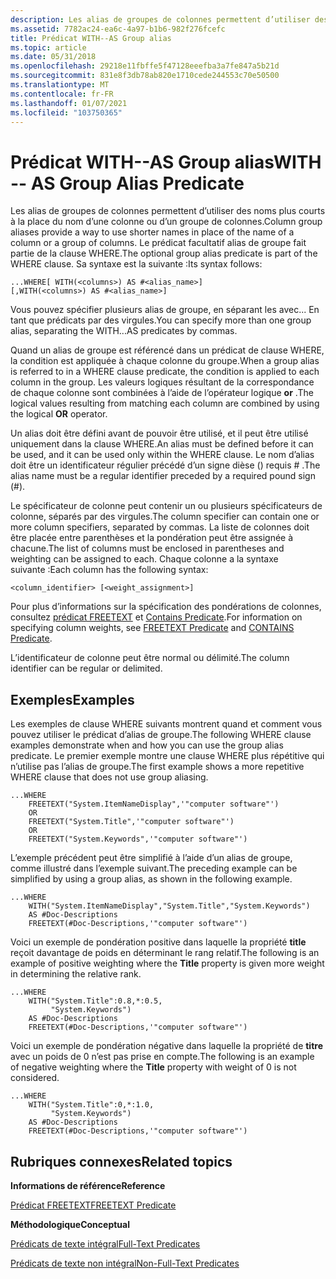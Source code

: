 ```yaml
---
description: Les alias de groupes de colonnes permettent d’utiliser des noms plus courts à la place du nom d’une colonne ou d’un groupe de colonnes. Le prédicat facultatif alias de groupe fait partie de la clause WHERE.
ms.assetid: 7782ac24-ea6c-4a97-b1b6-982f276fcefc
title: Prédicat WITH--AS Group alias
ms.topic: article
ms.date: 05/31/2018
ms.openlocfilehash: 29218e11fbffe5f47128eeefba3a7fe847a5b21d
ms.sourcegitcommit: 831e8f3db78ab820e1710cede244553c70e50500
ms.translationtype: MT
ms.contentlocale: fr-FR
ms.lasthandoff: 01/07/2021
ms.locfileid: "103750365"
---
```

# <a name="with----as-group-alias-predicate"></a><span data-ttu-id="101e2-104">Prédicat WITH--AS Group alias</span><span class="sxs-lookup"><span data-stu-id="101e2-104">WITH -- AS Group Alias Predicate</span></span>

<span data-ttu-id="101e2-105">Les alias de groupes de colonnes permettent d’utiliser des noms plus courts à la place du nom d’une colonne ou d’un groupe de colonnes.</span><span class="sxs-lookup"><span data-stu-id="101e2-105">Column group aliases provide a way to use shorter names in place of the name of a column or a group of columns.</span></span> <span data-ttu-id="101e2-106">Le prédicat facultatif alias de groupe fait partie de la clause WHERE.</span><span class="sxs-lookup"><span data-stu-id="101e2-106">The optional group alias predicate is part of the WHERE clause.</span></span> <span data-ttu-id="101e2-107">Sa syntaxe est la suivante :</span><span class="sxs-lookup"><span data-stu-id="101e2-107">Its syntax follows:</span></span>


```
...WHERE[ WITH(<columns>) AS #<alias_name>]
[,WITH(<columns>) AS #<alias_name>]
```



<span data-ttu-id="101e2-108">Vous pouvez spécifier plusieurs alias de groupe, en séparant les avec... En tant que prédicats par des virgules.</span><span class="sxs-lookup"><span data-stu-id="101e2-108">You can specify more than one group alias, separating the WITH...AS predicates by commas.</span></span>

<span data-ttu-id="101e2-109">Quand un alias de groupe est référencé dans un prédicat de clause WHERE, la condition est appliquée à chaque colonne du groupe.</span><span class="sxs-lookup"><span data-stu-id="101e2-109">When a group alias is referred to in a WHERE clause predicate, the condition is applied to each column in the group.</span></span> <span data-ttu-id="101e2-110">Les valeurs logiques résultant de la correspondance de chaque colonne sont combinées à l’aide de l’opérateur logique **or** .</span><span class="sxs-lookup"><span data-stu-id="101e2-110">The logical values resulting from matching each column are combined by using the logical **OR** operator.</span></span>

<span data-ttu-id="101e2-111">Un alias doit être défini avant de pouvoir être utilisé, et il peut être utilisé uniquement dans la clause WHERE.</span><span class="sxs-lookup"><span data-stu-id="101e2-111">An alias must be defined before it can be used, and it can be used only within the WHERE clause.</span></span> <span data-ttu-id="101e2-112">Le nom d’alias doit être un identificateur régulier précédé d’un signe dièse () requis \# .</span><span class="sxs-lookup"><span data-stu-id="101e2-112">The alias name must be a regular identifier preceded by a required pound sign (\#).</span></span>

<span data-ttu-id="101e2-113">Le spécificateur de colonne peut contenir un ou plusieurs spécificateurs de colonne, séparés par des virgules.</span><span class="sxs-lookup"><span data-stu-id="101e2-113">The column specifier can contain one or more column specifiers, separated by commas.</span></span> <span data-ttu-id="101e2-114">La liste de colonnes doit être placée entre parenthèses et la pondération peut être assignée à chacune.</span><span class="sxs-lookup"><span data-stu-id="101e2-114">The list of columns must be enclosed in parentheses and weighting can be assigned to each.</span></span> <span data-ttu-id="101e2-115">Chaque colonne a la syntaxe suivante :</span><span class="sxs-lookup"><span data-stu-id="101e2-115">Each column has the following syntax:</span></span>


```
<column_identifier> [<weight_assignment>]
```



<span data-ttu-id="101e2-116">Pour plus d’informations sur la spécification des pondérations de colonnes, consultez [prédicat FREETEXT](-search-sql-freetext.md) et [Contains Predicate](-search-sql-contains.md).</span><span class="sxs-lookup"><span data-stu-id="101e2-116">For information on specifying column weights, see [FREETEXT Predicate](-search-sql-freetext.md) and [CONTAINS Predicate](-search-sql-contains.md).</span></span>

<span data-ttu-id="101e2-117">L’identificateur de colonne peut être normal ou délimité.</span><span class="sxs-lookup"><span data-stu-id="101e2-117">The column identifier can be regular or delimited.</span></span>

## <a name="examples"></a><span data-ttu-id="101e2-118">Exemples</span><span class="sxs-lookup"><span data-stu-id="101e2-118">Examples</span></span>

<span data-ttu-id="101e2-119">Les exemples de clause WHERE suivants montrent quand et comment vous pouvez utiliser le prédicat d’alias de groupe.</span><span class="sxs-lookup"><span data-stu-id="101e2-119">The following WHERE clause examples demonstrate when and how you can use the group alias predicate.</span></span> <span data-ttu-id="101e2-120">Le premier exemple montre une clause WHERE plus répétitive qui n’utilise pas l’alias de groupe.</span><span class="sxs-lookup"><span data-stu-id="101e2-120">The first example shows a more repetitive WHERE clause that does not use group aliasing.</span></span>


```
...WHERE
    FREETEXT("System.ItemNameDisplay",'"computer software"')
    OR
    FREETEXT("System.Title",'"computer software"')
    OR 
    FREETEXT("System.Keywords",'"computer software"')
```



<span data-ttu-id="101e2-121">L’exemple précédent peut être simplifié à l’aide d’un alias de groupe, comme illustré dans l’exemple suivant.</span><span class="sxs-lookup"><span data-stu-id="101e2-121">The preceding example can be simplified by using a group alias, as shown in the following example.</span></span>


```
...WHERE
    WITH("System.ItemNameDisplay","System.Title","System.Keywords")
    AS #Doc-Descriptions
    FREETEXT(#Doc-Descriptions,'"computer software"')
```



<span data-ttu-id="101e2-122">Voici un exemple de pondération positive dans laquelle la propriété **title** reçoit davantage de poids en déterminant le rang relatif.</span><span class="sxs-lookup"><span data-stu-id="101e2-122">The following is an example of positive weighting where the **Title** property is given more weight in determining the relative rank.</span></span>


```
...WHERE
    WITH("System.Title":0.8,*:0.5,
         "System.Keywords")
    AS #Doc-Descriptions
    FREETEXT(#Doc-Descriptions,'"computer software"')
```



<span data-ttu-id="101e2-123">Voici un exemple de pondération négative dans laquelle la propriété de **titre** avec un poids de 0 n’est pas prise en compte.</span><span class="sxs-lookup"><span data-stu-id="101e2-123">The following is an example of negative weighting where the **Title** property with weight of 0 is not considered.</span></span>


```
...WHERE
    WITH("System.Title":0,*:1.0,
         "System.Keywords")
    AS #Doc-Descriptions
    FREETEXT(#Doc-Descriptions,'"computer software"')
```



## <a name="related-topics"></a><span data-ttu-id="101e2-124">Rubriques connexes</span><span class="sxs-lookup"><span data-stu-id="101e2-124">Related topics</span></span>

<dl> <dt>

<span data-ttu-id="101e2-125">**Informations de référence**</span><span class="sxs-lookup"><span data-stu-id="101e2-125">**Reference**</span></span>
</dt> <dt>

[<span data-ttu-id="101e2-126">Prédicat FREETEXT</span><span class="sxs-lookup"><span data-stu-id="101e2-126">FREETEXT Predicate</span></span>](-search-sql-freetext.md)
</dt> <dt>

<span data-ttu-id="101e2-127">**Méthodologique**</span><span class="sxs-lookup"><span data-stu-id="101e2-127">**Conceptual**</span></span>
</dt> <dt>

[<span data-ttu-id="101e2-128">Prédicats de texte intégral</span><span class="sxs-lookup"><span data-stu-id="101e2-128">Full-Text Predicates</span></span>](-search-sql-fulltextpredicates.md)
</dt> <dt>

[<span data-ttu-id="101e2-129">Prédicats de texte non intégral</span><span class="sxs-lookup"><span data-stu-id="101e2-129">Non-Full-Text Predicates</span></span>](-search-sql-nonfulltextpredicates.md)
</dt> </dl>

 

 



